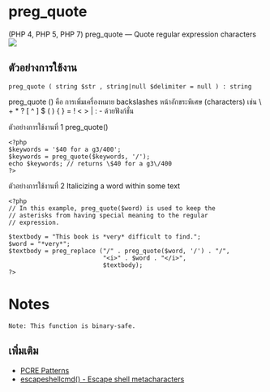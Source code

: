 # preg_quote
(PHP 4, PHP 5, PHP 7)
preg_quote — Quote regular expression characters
![](/img/Webp.png)

## ตัวอย่างการใช้งาน
```
preg_quote ( string $str , string|null $delimiter = null ) : string
```

preg_quote () คือ การเพิ่มเครื่องหมาย backslashes หน้าอักขระพิเศษ (characters) เช่น \ + * ? [ ^ ] $ ( ) { } = ! < > | : - ด้วยฟังก์ชั่น

ตัวอย่างการใช้งานที่ 1 preg_quote()
```
<?php
$keywords = '$40 for a g3/400';
$keywords = preg_quote($keywords, '/');
echo $keywords; // returns \$40 for a g3\/400
?>
```

ตัวอย่างการใช้งานที่ 2 Italicizing a word within some text
```
<?php
// In this example, preg_quote($word) is used to keep the
// asterisks from having special meaning to the regular
// expression.

$textbody = "This book is *very* difficult to find.";
$word = "*very*";
$textbody = preg_replace ("/" . preg_quote($word, '/') . "/",
                          "<i>" . $word . "</i>",
                          $textbody);
?>
```

# Notes
```
Note: This function is binary-safe.
```


## เพิ่มเติม
- [PCRE Patterns](https://www.php.net/manual/en/pcre.pattern.php)
- [escapeshellcmd() - Escape shell metacharacters](https://www.php.net/manual/en/function.escapeshellcmd.php)
